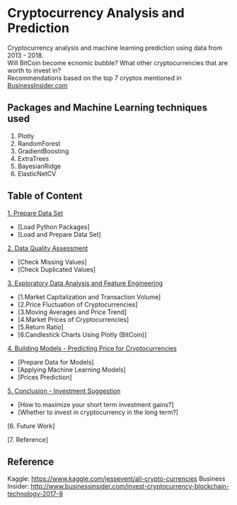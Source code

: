 # Cryptocurrency Analysis and Prediction
Cryptocurrency analysis and machine learning prediction using data from 2013 - 2018. <br>
Will BitCoin become ecnomic bubble? What other cryptocurrencies that are worth to invest in?<br>
Recommendations based on the top 7 cryptos mentioned in [BusinessInsider.com](http://www.businessinsider.com/invest-cryptocurrency-blockchain-technology-2017-8)


## Packages and Machine Learning techniques used
1. Plotly
2. RandomForest
3. GradientBoosting
4. ExtraTrees
5. BayesianRidge
6. ElasticNetCV

## Table of Content<br>
[1. Prepare Data Set](https://nbviewer.jupyter.org/github/yajieli912/Cryptocurrency_Analysis_and_Prediction/blob/master/Analysis_of_Cryptocurrency_Investments.ipynb)
 - [Load Python Packages]
 - [Load and Prepare Data Set] 
 
[2. Data Quality Assessment](https://nbviewer.jupyter.org/github/yajieli912/Cryptocurrency_Analysis_and_Prediction/blob/master/Analysis_of_Cryptocurrency_Investments.ipynb)
 - [Check Missing Values]
 - [Check Duplicated Values]
 
[3. Exploratory Data Analysis and Feature Engineering](https://nbviewer.jupyter.org/github/yajieli912/Cryptocurrency_Analysis_and_Prediction/blob/master/Analysis_of_Cryptocurrency_Investments.ipynb)
 - [1.Market Capitalization and Transaction Volume]
 - [2.Price Fluctuation of Cryptocurrencies]
 - [3.Moving Averages and Price Trend]
 - [4.Market Prices of Cryptocurrencies]
 - [5.Return Ratio]
 - [6.Candlestick Charts Using Plotly (BitCoin)]
 
[4. Building Models - Predicting Price for Cryptocurrencies](https://nbviewer.jupyter.org/github/yajieli912/Cryptocurrency_Analysis_and_Prediction/blob/master/Analysis_of_Cryptocurrency_Investments.ipynb)
 - [Prepare Data for Models]
 - [Applying Machine Learning Models]
 - [Prices Prediction]
 
[5. Conclusion - Investment Suggestion](https://nbviewer.jupyter.org/github/yajieli912/Cryptocurrency_Analysis_and_Prediction/blob/master/Analysis_of_Cryptocurrency_Investments.ipynb)
 - [How to maximize your short term investment gains?]
 - [Whether to invest in cryptocurrency in the long term?]
 
[6. Future Work]

[7. Reference]

## Reference
Kaggle: https://www.kaggle.com/jessevent/all-crypto-currencies
Business Insider: http://www.businessinsider.com/invest-cryptocurrency-blockchain-technology-2017-8
